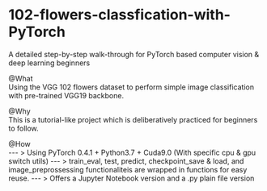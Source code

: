 # 102-flowers-classfication-with-PyTorch
A detailed step-by-step walk-through for PyTorch based computer vision & deep learning beginners

@What<br>
Using the VGG 102 flowers dataset to perform simple image classification with pre-trained VGG19 backbone.

@Why<br>
This is a tutorial-like project which is deliberatively practiced for beginners to follow.

@How<br>
--- > Using PyTorch 0.4.1 + Python3.7 + Cuda9.0 (With specific cpu & gpu switch utils)
--- > train_eval, test, predict, checkpoint_save & load, and image_preprossessing functionaliteis are wrapped in functions for easy reuse.
--- > Offers a Jupyter Notebook version and a .py plain file version


